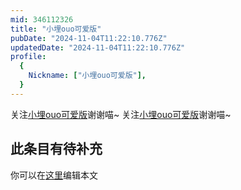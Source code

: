 ```yaml
---
mid: 346112326
title: "小埋ouo可爱版"
pubDate: "2024-11-04T11:22:10.776Z"
updatedDate: "2024-11-04T11:22:10.776Z"
profile:
  {
    Nickname: ["小埋ouo可爱版"],
  }
---
```


关注[小埋ouo可爱版](https://space.bilibili.com/346112326)谢谢喵~ 关注[小埋ouo可爱版](https://space.bilibili.com/346112326)谢谢喵~

## 此条目有待补充
你可以在[这里](https://github.com/Yuhanawa/VTuber.ICU/edit/master/src/content/v/小埋ouo可爱版/index.md)编辑本文
